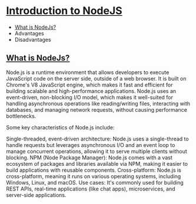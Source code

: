 
# [Introduction to NodeJS](#introduction-to-nodejs)

- [What is NodeJs?](#what-is-nodejs)
- Advantages
- Disadvantages

## [What is NodeJs?](#what-is-nodejs)
Node.js is a runtime environment that allows developers to execute JavaScript code on the server side, outside of a web browser. It is built on Chrome's V8 JavaScript engine, which makes it fast and efficient for building scalable and high-performance applications. Node.js uses an event-driven, non-blocking I/O model, which makes it well-suited for handling asynchronous operations like reading/writing files, interacting with databases, and managing network requests, without causing performance bottlenecks.

Some key characteristics of Node.js include:

Single-threaded, event-driven architecture: Node.js uses a single-thread to handle requests but leverages asynchronous I/O and an event loop to manage concurrent operations, allowing it to serve multiple clients without blocking.
NPM (Node Package Manager): Node.js comes with a vast ecosystem of packages and libraries available via NPM, making it easier to build applications with reusable components.
Cross-platform: Node.js is cross-platform, meaning it runs on various operating systems, including Windows, Linux, and macOS.
Use cases: It's commonly used for building REST APIs, real-time applications (like chat apps), microservices, and server-side applications.
